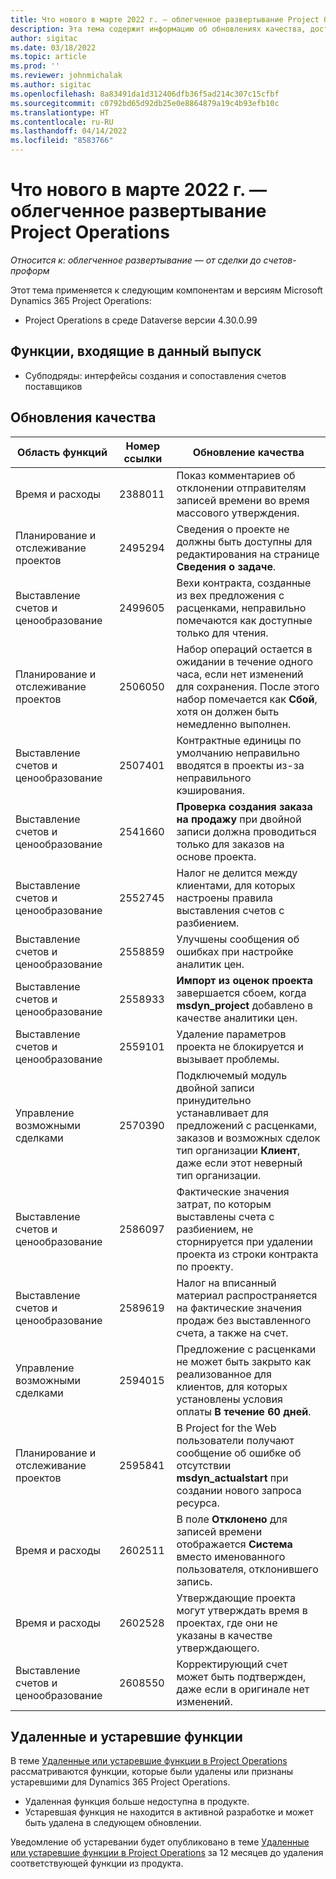 ```yaml
---
title: Что нового в марте 2022 г. — облегченное развертывание Project Operations
description: Эта тема содержит информацию об обновлениях качества, доступных в выпуске облегченного развертывания Project Operations за март 2022 года.
author: sigitac
ms.date: 03/18/2022
ms.topic: article
ms.prod: ''
ms.reviewer: johnmichalak
ms.author: sigitac
ms.openlocfilehash: 8a83491da1d312406dfb36f5ad214c307c15cfbf
ms.sourcegitcommit: c0792bd65d92db25e0e8864879a19c4b93efb10c
ms.translationtype: HT
ms.contentlocale: ru-RU
ms.lasthandoff: 04/14/2022
ms.locfileid: "8583766"
---
```

# <a name="whats-new-march-2022---project-operations-lite-deployment"></a>Что нового в марте 2022 г. — облегченное развертывание Project Operations

_Относится к: облегченное развертывание — от сделки до счетов-проформ_

Этот тема применяется к следующим компонентам и версиям Microsoft Dynamics 365 Project Operations:

- Project Operations в среде Dataverse версии 4.30.0.99

## <a name="features-included-in-this-release"></a>Функции, входящие в данный выпуск

- Субподряды: интерфейсы создания и сопоставления счетов поставщиков

## <a name="quality-updates"></a>Обновления качества

| Область функций | Номер ссылки | Обновление качества |
| --- | --- | --- |
| Время и расходы | 2388011 | Показ комментариев об отклонении отправителям записей времени во время массового утверждения. |
| Планирование и отслеживание проектов | 2495294 | Сведения о проекте не должны быть доступны для редактирования на странице **Сведения о задаче**. |
| Выставление счетов и ценообразование | 2499605 | Вехи контракта, созданные из вех предложения с расценками, неправильно помечаются как доступные только для чтения. |
| Планирование и отслеживание проектов | 2506050 | Набор операций остается в ожидании в течение одного часа, если нет изменений для сохранения. После этого набор помечается как **Сбой**, хотя он должен быть немедленно выполнен. |
| Выставление счетов и ценообразование | 2507401 | Контрактные единицы по умолчанию неправильно вводятся в проекты из-за неправильного кэширования. |
| Выставление счетов и ценообразование | 2541660 | **Проверка создания заказа на продажу** при двойной записи должна проводиться только для заказов на основе проекта. |
| Выставление счетов и ценообразование | 2552745 | Налог не делится между клиентами, для которых настроены правила выставления счетов с разбиением. |
| Выставление счетов и ценообразование | 2558859 | Улучшены сообщения об ошибках при настройке аналитик цен. |
| Выставление счетов и ценообразование | 2558933 | **Импорт из оценок проекта** завершается сбоем, когда **msdyn\_project** добавлено в качестве аналитики цен. |
| Выставление счетов и ценообразование | 2559101 | Удаление параметров проекта не блокируется и вызывает проблемы. |
|   Управление возможными сделками | 2570390 | Подключемый модуль двойной записи принудительно устанавливает для предложений с расценками, заказов и возможных сделок тип организации **Клиент**, даже если этот неверный тип организации. |
| Выставление счетов и ценообразование | 2586097 | Фактические значения затрат, по которым выставлены счета с разбиением, не сторнируется при удалении проекта из строки контракта по проекту. |
| Выставление счетов и ценообразование | 2589619 | Налог на вписанный материал распространяется на фактические значения продаж без выставленного счета, а также на счет. |
|   Управление возможными сделками | 2594015 | Предложение с расценками не может быть закрыто как реализованное для клиентов, для которых установлены условия оплаты **В течение 60 дней**. |
| Планирование и отслеживание проектов | 2595841 | В Project for the Web пользователи получают сообщение об ошибке об отсутствии **msdyn\_actualstart** при создании нового запроса ресурса. |
| Время и расходы | 2602511 | В поле **Отклонено** для записей времени отображается **Система** вместо именованного пользователя, отклонившего запись. |
| Время и расходы | 2602528 | Утверждающие проекта могут утверждать время в проектах, где они не указаны в качестве утверждающего. |
| Выставление счетов и ценообразование | 2608550 | Корректирующий счет может быть подтвержден, даже если в оригинале нет изменений. |

## <a name="removed-and-deprecated-features"></a>Удаленные и устаревшие функции

В теме [Удаленные или устаревшие функции в Project Operations](../../whats-new/removed-depreciated-features-project.md) рассматриваются функции, которые были удалены или признаны устаревшими для Dynamics 365 Project Operations.

- Удаленная функция больше недоступна в продукте.
- Устаревшая функция не находится в активной разработке и может быть удалена в следующем обновлении.

Уведомление об устаревании будет опубликовано в теме [Удаленные или устаревшие функции в Project Operations](../../whats-new/removed-depreciated-features-project.md) за 12 месяцев до удаления соответствующей функции из продукта.
